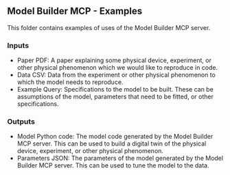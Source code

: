## Model Builder MCP - Examples

This folder contains examples of uses of the Model Builder MCP server.

### Inputs

- Paper PDF: A paper explaining some physical device, experiment, or other physical phenomenon which we would like to reproduce in code.
- Data CSV: Data from the experiment or other physical phenomenon to which the model needs to reproduce.
- Example Query: Specifications to the model to be built. These can be assumptions of the model, parameters that need to be fitted, or other specifications.

### Outputs

- Model Python code: The model code generated by the Model Builder MCP server. This can be used to build a digital twin of the physical device, experiment, or other physical phenomenon.
- Parameters JSON: The parameters of the model generated by the Model Builder MCP server. This can be used to tune the model to the data.
